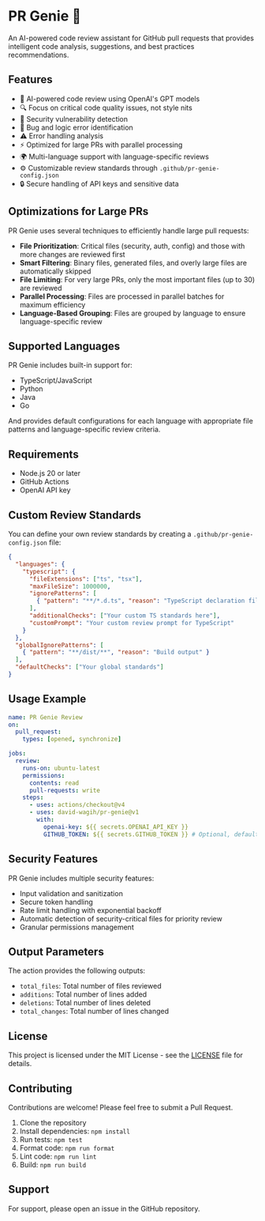 # PR Genie 🧞

An AI-powered code review assistant for GitHub pull requests that provides intelligent code analysis, suggestions, and best practices recommendations.

## Features

- 🤖 AI-powered code review using OpenAI's GPT models
- 🔍 Focus on critical code quality issues, not style nits
- 🔐 Security vulnerability detection
- 🐛 Bug and logic error identification
- ⚠️ Error handling analysis
- ⚡ Optimized for large PRs with parallel processing
- 🌍 Multi-language support with language-specific reviews
- ⚙️ Customizable review standards through `.github/pr-genie-config.json`
- 🔒 Secure handling of API keys and sensitive data

## Optimizations for Large PRs

PR Genie uses several techniques to efficiently handle large pull requests:

- **File Prioritization**: Critical files (security, auth, config) and those with more changes are reviewed first
- **Smart Filtering**: Binary files, generated files, and overly large files are automatically skipped
- **File Limiting**: For very large PRs, only the most important files (up to 30) are reviewed
- **Parallel Processing**: Files are processed in parallel batches for maximum efficiency
- **Language-Based Grouping**: Files are grouped by language to ensure language-specific review

## Supported Languages

PR Genie includes built-in support for:

- TypeScript/JavaScript
- Python
- Java
- Go

And provides default configurations for each language with appropriate file patterns and language-specific review criteria.

## Requirements

- Node.js 20 or later
- GitHub Actions
- OpenAI API key

## Custom Review Standards

You can define your own review standards by creating a `.github/pr-genie-config.json` file:

```json
{
  "languages": {
    "typescript": {
      "fileExtensions": ["ts", "tsx"],
      "maxFileSize": 1000000,
      "ignorePatterns": [
        { "pattern": "**/*.d.ts", "reason": "TypeScript declaration files" }
      ],
      "additionalChecks": ["Your custom TS standards here"],
      "customPrompt": "Your custom review prompt for TypeScript"
    }
  },
  "globalIgnorePatterns": [
    { "pattern": "**/dist/**", "reason": "Build output" }
  ],
  "defaultChecks": ["Your global standards"]
}
```

## Usage Example

```yaml
name: PR Genie Review
on:
  pull_request:
    types: [opened, synchronize]

jobs:
  review:
    runs-on: ubuntu-latest
    permissions:
      contents: read
      pull-requests: write
    steps:
      - uses: actions/checkout@v4
      - uses: david-wagih/pr-genie@v1
        with:
          openai-key: ${{ secrets.OPENAI_API_KEY }}
          GITHUB_TOKEN: ${{ secrets.GITHUB_TOKEN }} # Optional, defaults to github.token
```

## Security Features

PR Genie includes multiple security features:

- Input validation and sanitization
- Secure token handling
- Rate limit handling with exponential backoff
- Automatic detection of security-critical files for priority review
- Granular permissions management

## Output Parameters

The action provides the following outputs:

- `total_files`: Total number of files reviewed
- `additions`: Total number of lines added
- `deletions`: Total number of lines deleted
- `total_changes`: Total number of lines changed

## License

This project is licensed under the MIT License - see the [LICENSE](LICENSE) file for details.

## Contributing

Contributions are welcome! Please feel free to submit a Pull Request.

1. Clone the repository
2. Install dependencies: `npm install`
3. Run tests: `npm test`
4. Format code: `npm run format`
5. Lint code: `npm run lint`
6. Build: `npm run build`

## Support

For support, please open an issue in the GitHub repository.